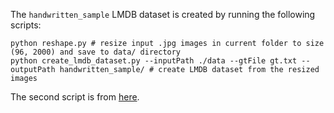 The `handwritten_sample` LMDB dataset is created by running the following scripts:

```
python reshape.py # resize input .jpg images in current folder to size (96, 2000) and save to data/ directory
python create_lmdb_dataset.py --inputPath ./data --gtFile gt.txt --outputPath handwritten_sample/ # create LMDB dataset from the resized images
```

The second script is from [here](https://github.com/clovaai/deep-text-recognition-benchmark#when-you-need-to-train-on-your-own-dataset-or-non-latin-language-datasets).
